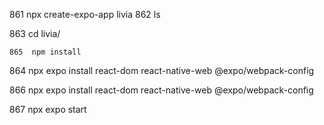 
  861  npx create-expo-app livia
  862  ls

  
  863  cd livia/


    865  npm install

    
  864  npx expo install react-dom react-native-web @expo/webpack-config
  

  
  866  npx expo install react-dom react-native-web @expo/webpack-config
  
  867  npx expo start

